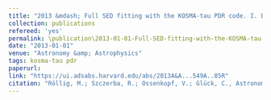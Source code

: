 ```yaml
---
title: "2013 &mdash; Full SED fitting with the KOSMA-tau PDR code. I. Dust modelling"
collection: publications
refereed: 'yes'
permalink: \publication\2013-01-01-Full-SED-fitting-with-the-KOSMA-tau-PDR-code,-I,-Dust
date: "2013-01-01"
venue: "Astronomy &amp; Astrophysics"
tags: kosma-tau pdr
paperurl:
link: "https://ui.adsabs.harvard.edu/abs/2013A&A...549A..85R"
citation: "Röllig, M.; Szczerba, R.; Ossenkopf, V.; Glück, C., Astronomy &amp; Astrophysics, Volume 549, id.A85, 21 pp."
---
```

